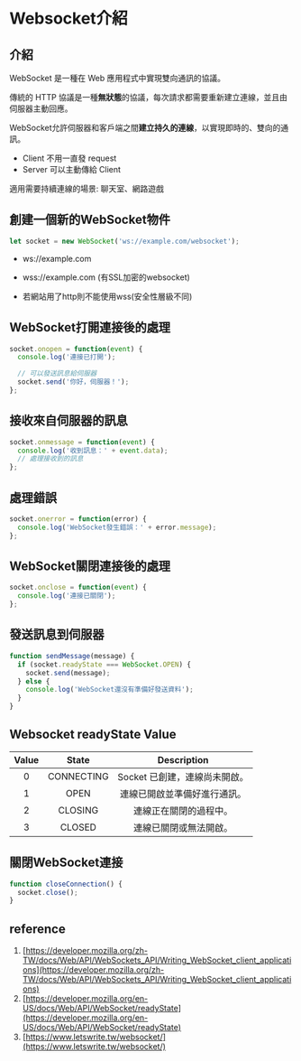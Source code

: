 # Websocket介紹

## 介紹
WebSocket 是一種在 Web 應用程式中實現雙向通訊的協議。

傳統的 HTTP 協議是一種**無狀態**的協議，每次請求都需要重新建立連線，並且由伺服器主動回應。

WebSocket允許伺服器和客戶端之間**建立持久的連線**，以實現即時的、雙向的通訊。

* Client 不用一直發 request
* Server 可以主動傳給 Client

適用需要持續連線的場景: 聊天室、網路遊戲

## 創建一個新的WebSocket物件
```js
let socket = new WebSocket('ws://example.com/websocket');
```

* ws://example.com 

* wss://example.com (有SSL加密的websocket)

* 若網站用了http則不能使用wss(安全性層級不同)

## WebSocket打開連接後的處理
```js
socket.onopen = function(event) {
  console.log('連接已打開');

  // 可以發送訊息給伺服器
  socket.send('你好，伺服器！');
};
```
## 接收來自伺服器的訊息
```js
socket.onmessage = function(event) {
  console.log('收到訊息：' + event.data);
  // 處理接收到的訊息
};
```
## 處理錯誤
```js
socket.onerror = function(error) {
  console.log('WebSocket發生錯誤：' + error.message);
};
```
## WebSocket關閉連接後的處理
```js
socket.onclose = function(event) {
  console.log('連接已關閉');
};
```
## 發送訊息到伺服器
```js
function sendMessage(message) {
  if (socket.readyState === WebSocket.OPEN) {
    socket.send(message);
  } else {
    console.log('WebSocket還沒有準備好發送資料');
  }
}
```

## Websocket readyState Value
|  Value   | State  | Description |
|  :----:  | :----:  | :----: |
|0|CONNECTING|Socket 已創建，連線尚未開啟。|
|1|OPEN|連線已開啟並準備好進行通訊。|
|2|CLOSING|連線正在關閉的過程中。|
|3|CLOSED|連線已關閉或無法開啟。|

## 關閉WebSocket連接
```js
function closeConnection() {
  socket.close();
}
```



## reference

1. [https://developer.mozilla.org/zh-TW/docs/Web/API/WebSockets_API/Writing_WebSocket_client_applications](https://developer.mozilla.org/zh-TW/docs/Web/API/WebSockets_API/Writing_WebSocket_client_applications)
2. [https://developer.mozilla.org/en-US/docs/Web/API/WebSocket/readyState](https://developer.mozilla.org/en-US/docs/Web/API/WebSocket/readyState)
3. [https://www.letswrite.tw/websocket/](https://www.letswrite.tw/websocket/)